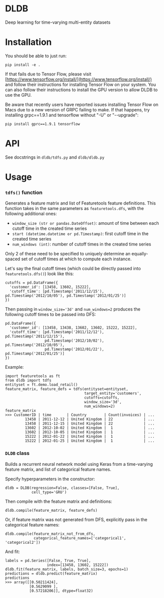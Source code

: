 # DLDB

Deep learning for time-varying multi-entity datasets

# Installation

You should be able to just run:
```
pip install -e .
```

If that fails due to Tensor Flow, please visit [https://www.tensorflow.org/install/](https://www.tensorflow.org/install/) and follow their instructions for installing Tensor Flow on your system.
You can also follow their instructions to install the GPU version to allow DLDB to use the GPU.

Be aware that recently users have reported issues installing Tensor Flow on Macs due to a new version of GRPC failing to make. If that happens, try installing grpc==1.9.1 and tensorflow without "-U" or "--upgrade":

```
pip install gprc==1.9.1 tensorflow
```

# API

See docstrings in `dldb/tdfs.py` and `dldb/dldb.py`

# Usage

### `tdfs()` function

Generates a feature matrix and list of Featuretools feature definitions. This function
takes in the same parameters as `featuretools.dfs`, with the following additional ones:

 * `window_size (str or pandas.DateOffset)`: amount of time between each cutoff time in the created time series
 * `start (datetime.datetime or pd.Timestamp)`: first cutoff time in the created time series
 * `num_windows (int)`: number of cutoff times in the created time series

Only 2 of these need to be specified to uniquely determine an equally-spaced set of cutoff times at which to compute each instance.

Let's say the final cutoff times (which could be directly passed into `featuretools.dfs()`) look like this:

```
cutoffs = pd.DataFrame({
  'customer_id': [13458, 13602, 15222],
  'cutoff_time': [pd.Timestamp('2011/12/15'), pd.Timestamp('2012/10/05'), pd.Timestamp('2012/01/25')]
})
```

Then passing in `window_size='3d'` and `num_windows=2` produces the following cutoff times to be passed into DFS:
```
pd.DataFrame({
  'customer_id': [13458, 13438, 13602, 13602, 15222, 15222],
  'cutoff_time': [pd.Timestamp('2011/12/12'), pd.Timestamp('2011/12/15'),
                  pd.Timestamp('2012/10/02'), pd.Timestamp('2012/10/05'),
                  pd.Timestamp('2012/01/22'), pd.Timestamp('2012/01/25')]
})
```

Example:
```
import featuretools as ft
from dldb import tdfs
entityset = ft.demo.load_retail()
feature_matrix, feature_defs = tdfs(entityset=entityset,
                                    target_entity='customers',
                                    cutoffs=cutoffs,
                                    window_size='3d',
                                    num_windows=2)
feature_matrix
>>> CustomerID | time       | Country        | Count(invoices) | ...
         13458 | 2011-12-12 | United Kingdom | 22              | ...
         13458 | 2011-12-15 | United Kingdom | 22              | ...
         13602 | 2012-10-02 | United Kingdom |  1              | ...
         13602 | 2012-10-05 | United Kingdom |  1              | ...
         15222 | 2012-01-22 | United Kingdom |  1              | ...
         15222 | 2012-01-25 | United Kingdom |  1              | ...
```
### `DLDB` class

Builds a recurrent neural network model using Keras from a time-varying feature matrix, and list of categorical feature names.

Specify hyperparameters in the constructor:

```
dldb = DLDB(regression=False, classes=[False, True],
            cell_type='GRU')
```

Then compile with the feature matrix and definitions:
```
dldb.compile(feature_matrix, feature_defs)
```

Or, if feature matrix was not generated from DFS, explicitly pass in the categorical feature names:
```
dldb.compile(feature_matrix_not_from_dfs,
             categorical_feature_names=['categorical1', 'categorical2'])
```

And fit:

```
labels = pd.Series([False, True, True],
                   index=[13458, 13602, 15222])
dldb.fit(feature_matrix, labels, batch_size=3, epochs=1)
predictions = dldb.predict(feature_matrix)
predictions
>>> array([[0.50211424],
           [0.5629099 ],
           [0.57218206]], dtype=float32)
```
